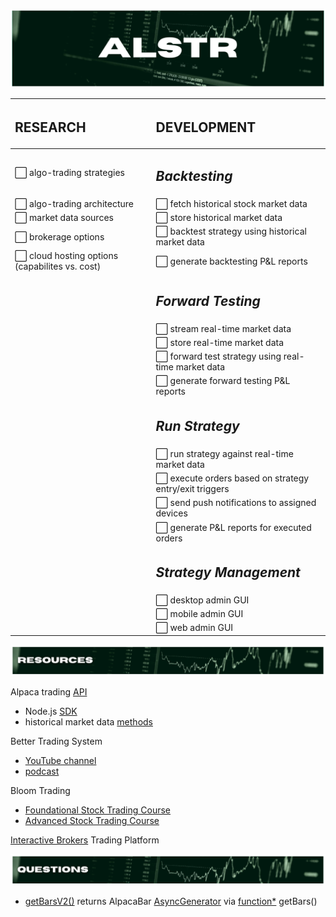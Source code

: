 ![alstr project hero](./repo_assets/readme_title.png)

<div align='center'>

| <h2>**RESEARCH**</h2>                                             | <h2>**DEVELOPMENT**</h2>                                                  |
| :---------------------------------------------------------------- | :------------------------------------------------------------------------ |
| :white_large_square: algo-trading strategies                      | <h2><strong>**_Backtesting_**</strong></h2>                               |
| :white_large_square: algo-trading architecture                    | :white_large_square: fetch historical stock market data                   |
| :white_large_square: market data sources                          | :white_large_square: store historical market data                         |
| :white_large_square: brokerage options                            | :white_large_square: backtest strategy using historical market data       |
| :white_large_square: cloud hosting options (capabilites vs. cost) | :white_large_square: generate backtesting P&L reports                     |
|                                                                   | <h2><strong>**_Forward Testing_**</strong></h2>                           |
|                                                                   | :white_large_square: stream real-time market data                         |
|                                                                   | :white_large_square: store real-time market data                          |
|                                                                   | :white_large_square: forward test strategy using real-time market data    |
|                                                                   | :white_large_square: generate forward testing P&L reports                 |
|                                                                   | <h2><strong>**_Run Strategy_**</strong></h2>                              |
|                                                                   | :white_large_square: run strategy against real-time market data           |
|                                                                   | :white_large_square: execute orders based on strategy entry/exit triggers |
|                                                                   | :white_large_square: send push notifications to assigned devices          |
|                                                                   | :white_large_square: generate P&L reports for executed orders             |
|                                                                   | <h2><strong>**_Strategy Management_**</strong></h2>                       |
|                                                                   | :white_large_square: desktop admin GUI                                    |
|                                                                   | :white_large_square: mobile admin GUI                                     |
|                                                                   | :white_large_square: web admin GUI                                        |

</div>

![alstr project resources](./repo_assets/readme_resources.png)

Alpaca trading [API](https://alpaca.markets/)

- Node.js [SDK](https://github.com/alpacahq/alpaca-trade-api-js)
- historical market data [methods](https://github.com/alpacahq/alpaca-trade-api-js#data-api)

Better Trading System

- [YouTube channel]()
- [podcast]()

Bloom Trading

- [Foundational Stock Trading Course]()
- [Advanced Stock Trading Course]()

[Interactive Brokers](https://www.interactivebrokers.com/en/home.php) Trading Platform

![alstr project resources](./repo_assets/readme_questions.png)

- [getBarsV2()](https://github.com/alpacahq/alpaca-trade-api-js/blob/e323991fa6fc0e629ffc52514a009f2a9b24ce31/lib/resources/datav2/rest_v2.ts#L241) returns AlpacaBar [AsyncGenerator](https://developer.mozilla.org/en-US/docs/Web/JavaScript/Reference/Global_Objects/Generator) via [function\*](https://developer.mozilla.org/en-US/docs/Web/JavaScript/Reference/Statements/function*) getBars()
